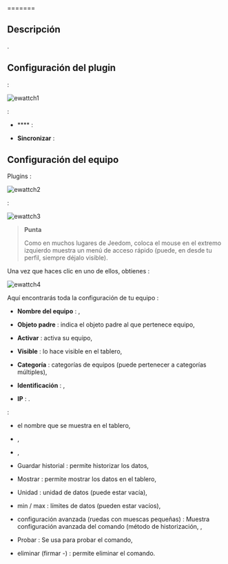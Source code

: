  
=======

Descripción 
-----------


.

Configuración del plugin 
-----------------------


 :

![ewattch1](../images/ewattch1.PNG)

 :

-   **** : 

-   **Sincronizar** : 
    

Configuración del equipo 
-----------------------------


Plugins :

![ewattch2](../images/ewattch2.PNG)


 :

![ewattch3](../images/ewattch3.PNG)

> **Punta**
>
> Como en muchos lugares de Jeedom, coloca el mouse en el extremo izquierdo
> muestra un menú de acceso rápido (puede, en
> desde tu perfil, siempre déjalo visible).

Una vez que haces clic en uno de ellos, obtienes :

![ewattch4](../images/ewattch4.PNG)

Aquí encontrarás toda la configuración de tu equipo :

-   **Nombre del equipo** : ,

-   **Objeto padre** : indica el objeto padre al que pertenece
    equipo,

-   **Activar** : activa su equipo,

-   **Visible** : lo hace visible en el tablero,

-   **Categoría** : categorías de equipos (puede pertenecer a
    categorías múltiples),

-   **Identificación** : 
    ,

-   **IP** : .

 :

-   el nombre que se muestra en el tablero,

-   ,

-   
    ,

-   Guardar historial : permite historizar los datos,

-   Mostrar : permite mostrar los datos en el tablero,

-   Unidad : unidad de datos (puede estar vacía),

-   min / max : límites de datos (pueden estar vacíos),

-   configuración avanzada (ruedas con muescas pequeñas) : Muestra
    configuración avanzada del comando (método de historización,
    ,

-   Probar : Se usa para probar el comando,

-   eliminar (firmar -) : permite eliminar el comando.


